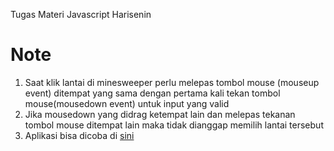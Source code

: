 Tugas Materi Javascript Harisenin

# Note

1. Saat klik lantai di minesweeper perlu melepas tombol mouse (mouseup event) ditempat yang sama dengan pertama kali tekan tombol mouse(mousedown event) untuk input yang valid
2. Jika mousedown yang didrag ketempat lain dan melepas tekanan tombol mouse ditempat lain maka tidak dianggap memilih lantai tersebut
3. Aplikasi bisa dicoba di [sini](https://yusuftri023.github.io/minesweeper/)
